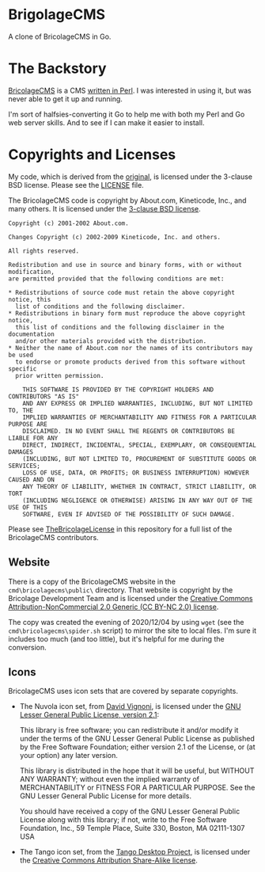 # BrigolageCMS
A clone of BricolageCMS in Go.

# The Backstory
[BricolageCMS](https://bricolagecms.org) is a CMS [written in Perl](https://github.com/bricoleurs/bricolage).
I was interested in using it, but was never able to get it up and running.

I'm sort of halfsies-converting it Go to help me with both my Perl and Go web server skills.
And to see if I can make it easier to install.

# Copyrights and Licenses
My code, which is derived from the
[original](https://github.com/bricoleurs/bricolage),
is licensed under the 3-clause BSD license.
Please see the [LICENSE](LICENSE) file.

The BricolageCMS code is copyright by About.com, Kineticode, Inc., and many others.
It is licensed under the [3-clause BSD license](https://opensource.org/licenses/BSD-3-Clause).

    Copyright (c) 2001-2002 About.com.

    Changes Copyright (c) 2002-2009 Kineticode, Inc. and others.

    All rights reserved.
    
    Redistribution and use in source and binary forms, with or without modification,
    are permitted provided that the following conditions are met:
    
    * Redistributions of source code must retain the above copyright notice, this
      list of conditions and the following disclaimer.
    * Redistributions in binary form must reproduce the above copyright notice,
      this list of conditions and the following disclaimer in the documentation
      and/or other materials provided with the distribution.
    * Neither the name of About.com nor the names of its contributors may be used
      to endorse or promote products derived from this software without specific
      prior written permission.
    
        THIS SOFTWARE IS PROVIDED BY THE COPYRIGHT HOLDERS AND CONTRIBUTORS "AS IS"  
        AND ANY EXPRESS OR IMPLIED WARRANTIES, INCLUDING, BUT NOT LIMITED TO, THE  
        IMPLIED WARRANTIES OF MERCHANTABILITY AND FITNESS FOR A PARTICULAR PURPOSE ARE  
        DISCLAIMED. IN NO EVENT SHALL THE REGENTS OR CONTRIBUTORS BE LIABLE FOR ANY  
        DIRECT, INDIRECT, INCIDENTAL, SPECIAL, EXEMPLARY, OR CONSEQUENTIAL DAMAGES  
        (INCLUDING, BUT NOT LIMITED TO, PROCUREMENT OF SUBSTITUTE GOODS OR SERVICES;  
        LOSS OF USE, DATA, OR PROFITS; OR BUSINESS INTERRUPTION) HOWEVER CAUSED AND ON  
        ANY THEORY OF LIABILITY, WHETHER IN CONTRACT, STRICT LIABILITY, OR TORT  
        (INCLUDING NEGLIGENCE OR OTHERWISE) ARISING IN ANY WAY OUT OF THE USE OF THIS  
        SOFTWARE, EVEN IF ADVISED OF THE POSSIBILITY OF SUCH DAMAGE.  

Please see
[TheBricolageLicense](cmd/bricolagecms/static/TheBricolageLicense)
in this repository for a full list of the BricolageCMS contributors.

## Website
There is a copy of the BricolageCMS website in the `cmd\bricolagecms\public\` directory.
That website is copyright by the Bricolage Development Team and is licensed under the
[Creative Commons Attribution-NonCommercial 2.0 Generic (CC BY-NC 2.0) license](https://creativecommons.org/licenses/by-nc/2.0/legalcode).

The copy was created the evening of 2020/12/04 by using `wget` (see the `cmd\bricolagecms\spider.sh` script) to mirror the site to local files.
I'm sure it includes too much (and too little), but it's helpful for me during the conversion.

## Icons
BricolageCMS uses icon sets that are covered by separate copyrights.

* The Nuvola icon set,
from [David Vignoni](http://icon-king.com),
is licensed under the
[GNU Lesser General Public License, version 2.1](https://www.gnu.org/licenses/old-licenses/lgpl-2.1.en.html):

    This library is free software; you can redistribute it and/or
    modify it under the terms of the GNU Lesser General Public
    License as published by the Free Software Foundation; either
    version 2.1 of the License, or (at your option) any later version.

    This library is distributed in the hope that it will be useful,
    but WITHOUT ANY WARRANTY; without even the implied warranty of
    MERCHANTABILITY or FITNESS FOR A PARTICULAR PURPOSE.  See the GNU
    Lesser General Public License for more details.

    You should have received a copy of the GNU Lesser General Public
    License along with this library; if not, write to the Free Software
    Foundation, Inc., 59 Temple Place, Suite 330, Boston, MA  02111-1307  USA

* The Tango icon set,
from the [Tango Desktop Project](http://tango.freedesktop.org),
is licensed under the
[Creative Commons Attribution Share-Alike license](http://creativecommons.org/licenses/by-sa/2.5/).


